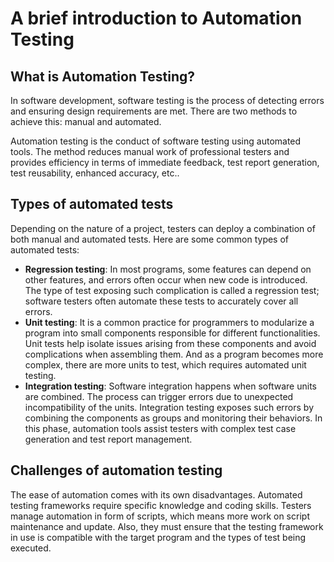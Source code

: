 # A brief introduction to Automation Testing
## What is Automation Testing?

In software development, software testing is the process of detecting errors and ensuring design requirements are met. There are two methods to achieve this: manual and automated.

Automation testing is the conduct of software testing using automated tools. The method reduces manual work of professional testers and provides efficiency in terms of immediate feedback, test report generation, test reusability, enhanced accuracy, etc..

## Types of automated tests
Depending on the nature of a project, testers can deploy a combination of both manual and automated tests. Here are some common types of automated tests:
- **Regression testing**: In most programs, some features can depend on other features, and errors often occur when new code is introduced. The type of test exposing such complication is called a regression test; software testers often automate these tests to accurately cover all errors.
- **Unit testing**: It is a common practice for programmers to modularize a program into small components responsible for different functionalities. Unit tests help isolate issues arising from these components and avoid complications when assembling them. And as a program becomes more complex, there are more units to test, which requires automated unit testing.
- **Integration testing**: Software integration happens when software units are combined. The process can trigger errors due to unexpected incompatibility of the units. Integration testing exposes such errors by combining the components as groups and monitoring their behaviors. In this phase, automation tools assist testers with complex test case generation and test report management.
## Challenges of automation testing

The ease of automation comes with its own disadvantages.  Automated testing frameworks require specific knowledge and coding skills. Testers manage automation in form of scripts, which means more work on script maintenance and update. Also, they must ensure that the testing framework in use is compatible with the target program and the types of test being executed.


